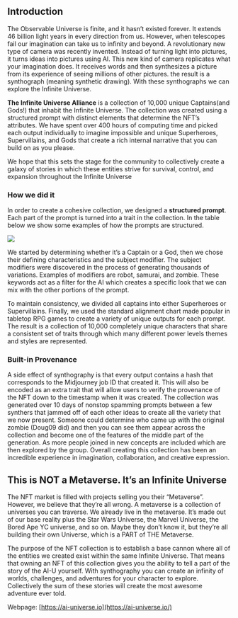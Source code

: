 ## Introduction

The Observable Universe is finite, and it hasn’t existed forever. It extends 46 billion light years in every direction from us. However, when telescopes fail our imagination can take us to infinity and beyond. A revolutionary new type of camera was recently invented. Instead of turning light into pictures, it turns ideas into pictures using AI. This new kind of camera replicates what your imagination does. It receives words and then synthesizes a picture from its experience of seeing millions of other pictures. the result is a synthograph (meaning synthetic drawing). With these synthographs we can explore the Infinite Universe.

**The Infinite Universe Alliance** is a collection of 10,000 unique Captains(and Gods!) that inhabit the Infinite Universe. The collection was created using a structured prompt with distinct elements that determine the NFT’s attributes. We have spent over 400 hours of computing time and picked each output individually to imagine impossible and unique Superheroes, Supervillains, and Gods that create a rich internal narrative that you can build on as you please.

We hope that this sets the stage for the community to collectively create a galaxy of stories in which these entities strive for survival, control, and expansion throughout the Infinite Universe

### How we did it

In order to create a cohesive collection, we designed a **structured prompt**. Each part of the prompt is turned into a trait in the collection. In the table below we show some examples of how the prompts are structured.

![](https://mirror.xyz/_next/image?url=https%3A%2F%2Fimages.mirror-media.xyz%2Fpublication-images%2FADbg1QNjOVYPq1a0gJ__l.png&w=3840&q=75)

We started by determining whether it’s a Captain or a God, then we chose their defining characteristics and the subject modifier. The subject modifiers were discovered in the process of generating thousands of variations. Examples of modifiers are robot, samurai, and zombie. These keywords act as a filter for the AI which creates a specific look that we can mix with the other portions of the prompt.

To maintain consistency, we divided all captains into either Superheroes or Supervillains. Finally, we used the standard alignment chart made popular in tabletop RPG games to create a variety of unique outputs for each prompt. The result is a collection of 10,000 completely unique characters that share a consistent set of traits through which many different power levels themes and styles are represented.

### Built-in Provenance

A side effect of synthography is that every output contains a hash that corresponds to the Midjourney job ID that created it. This will also be encoded as an extra trait that will allow users to verify the provenance of the NFT down to the timestamp when it was created. The collection was generated over 10 days of nonstop spamming prompts between a few synthers that jammed off of each other ideas to create all the variety that we now present. Someone could determine who came up with the original zombie (Doug09 did) and then you can see them appear across the collection and become one of the features of the middle part of the generation. As more people joined in new concepts are included which are then explored by the group. Overall creating this collection has been an incredible experience in imagination, collaboration, and creative expression.

## This is NOT a Metaverse. It’s an Infinite Universe

The NFT market is filled with projects selling you their “Metaverse”. However, we believe that they’re all wrong. A metaverse is a collection of universes you can traverse. We already live in the metaverse. It’s made out of our base reality plus the Star Wars Universe, the Marvel Universe, the Bored Ape YC universe, and so on. Maybe they don’t know it, but they’re all building their own Universe, which is a PART of THE Metaverse.

The purpose of the NFT collection is to establish a base cannon where all of the entities we created exist within the same Infinite Universe. That means that owning an NFT of this collection gives you the ability to tell a part of the story of the AI-U yourself. With synthography you can create an infinity of worlds, challenges, and adventures for your character to explore. Collectively the sum of these stories will create the most awesome adventure ever told.

Webpage: [https://ai-universe.io](https://ai-universe.io/)